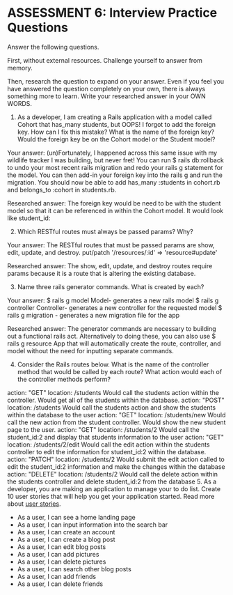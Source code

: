 # ASSESSMENT 6: Interview Practice Questions

Answer the following questions.

First, without external resources. Challenge yourself to answer from memory.

Then, research the question to expand on your answer. Even if you feel you have answered the question completely on your own, there is always something more to learn. Write your researched answer in your OWN WORDS.

1. As a developer, I am creating a Rails application with a model called Cohort that has_many students, but OOPS! I forgot to add the foreign key. How can I fix this mistake? What is the name of the foreign key? Would the foreign key be on the Cohort model or the Student model?

Your answer: (un)Fortunately, I happened across this same issue with my wildlife tracker I was building, but never fret! You can run $ rails db:rollback to undo your most recent rails migration and redo your rails g statement for the model. You can then add-in your foreign key into the rails g and run the migration. You should now be able to add has_many :students in cohort.rb and belongs_to :cohort in students.rb.

Researched answer: The foreign key would be need to be with the student model so that it can be referenced in within the Cohort model. It would look like student_id:

2. Which RESTful routes must always be passed params? Why?

Your answer: The RESTful routes that must be passed params are show, edit, update, and destroy.
put/patch '/resources/:id' => 'resource#update' 

Researched answer: The show, edit, update, and destroy routes require params because it is a route that is altering the existing database.

3. Name three rails generator commands. What is created by each?

Your answer: 
$ rails g model Model- generates a new rails model
$ rails g controller Controller- generates a new controller for the requested model
$ rails g migration - generates a new migration file for the app

Researched answer: The generator commands are necessary to building out a functional rails act. Alternatively to doing these, you can also use $ rails g resource App that will automatically create the route, controller, and model without the need for inputting separate commands.

4. Consider the Rails routes below. What is the name of the controller method that would be called by each route? What action would each of the controller methods perform?

action: "GET" location: /students
Would call the students action within the controller. Would get all of the students within the database.
action: "POST" location: /students
Would call the students action and show the students within the database to the user
action: "GET" location: /students/new
Would call the new action from the student controller. Would show the new student page to the user.
action: "GET" location: /students/2
Would call the student_id:2 and display that students information to the user
action: "GET" location: /students/2/edit
Would call the edit action within the students controller to edit the information for student_id:2 within the database.
action: "PATCH" location: /students/2
Would submit the edit action called to edit the student_id:2 information and make the changes within the database
action: "DELETE" location: /students/2
Would call the delete action within the students controller and delete student_id:2 from the database
5. As a developer, you are making an application to manage your to do list. Create 10 user stories that will help you get your application started. Read more about [user stories](https://www.atlassian.com/agile/project-management/user-stories).
- As a user, I can see a home landing page 
- As a user, I can input information into the search bar
- As a user, I can create an account
- As a user, I can create a blog post
- As a user, I can edit blog posts
- As a user, I can add pictures
- As a user, I can delete pictures
- As a user, I can search other blog posts
- As a user, I can add friends
- As a user, I can delete friends
